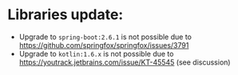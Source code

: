 # Libraries update:
* Upgrade to `spring-boot:2.6.1` is not possible due to https://github.com/springfox/springfox/issues/3791 
* Upgrade to `kotlin:1.6.x` is not possible due to https://youtrack.jetbrains.com/issue/KT-45545 (see discussion)